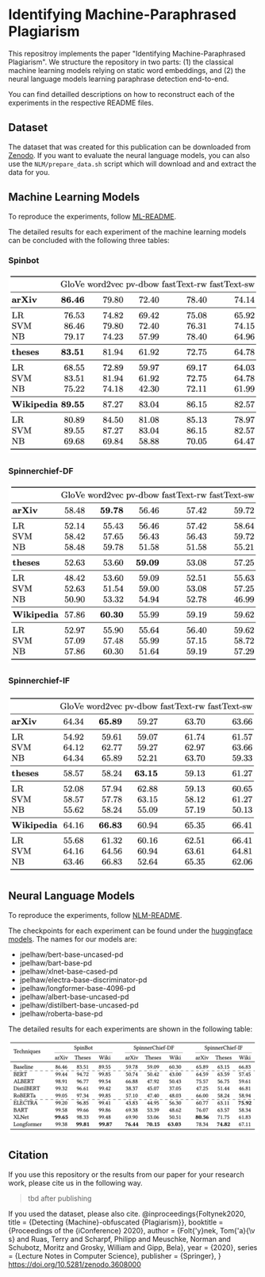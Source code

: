 # Identifying Machine-Paraphrased Plagiarism

This repositroy implements the paper "Identifying Machine-Paraphrased Plagiarism". 
We structure the repository in two parts: (1) the classical machine learning models relying on static word embeddings, and (2) the neural language models learning paraphrase detection end-to-end.

You can find detailled descriptions on how to reconstruct each of the experiments in the respective README files.

## Dataset
The dataset that was created for this publication can be downloaded from [Zenodo](https://zenodo.org/record/3608000). If you want to evaluate the neural language models, you can also use the `NLM/prepare_data.sh` script which will download and and extract the data for you.

## Machine Learning Models
To reproduce the experiments, follow [ML-README](./ML/README.md).

The detailed results for each experiment of the machine learning models can be concluded with the following three tables:

### Spinbot
![](./spinbot-results-ml.png)

### Spinnerchief-DF
![](./spinnerchief-df-results-ml.png)

### Spinnerchief-IF
![](./spinnerchief-if-results-ml.png)

## Neural Language Models
To reproduce the experiments, follow [NLM-README](./NLM/README.md).

The checkpoints for each experiment can be found under the [huggingface models](https://huggingface.co/models). The names for our models are:

* jpelhaw/bert-base-uncased-pd
* jpelhaw/bart-base-pd
* jpelhaw/xlnet-base-cased-pd
* jpelhaw/electra-base-discriminator-pd
* jpelhaw/longformer-base-4096-pd
* jpelhaw/albert-base-uncased-pd
* jpelhaw/distilbert-base-uncased-pd
* jpelhaw/roberta-base-pd

The detailed results for each experiments are shown in the following table:

![](./all-results-neural.png)

## Citation
If you use this repository or the results from our paper for your research work, please cite us in the following way.

> tbd after publishing

If you used the dataset, please also cite.
@inproceedings{Foltynek2020,
  title = {Detecting {Machine}-obfuscated {Plagiarism}},
  booktitle = {Proceedings of the {iConference} 2020},
  author = {Folt{\'y}nek, Tom{\'a}{\v s} and Ruas, Terry and Scharpf, Philipp and Meuschke, Norman and Schubotz, Moritz and Grosky, William and Gipp, Bela},
  year = {2020},
series    = {Lecture Notes in Computer Science},
publisher = {Springer},
}
https://doi.org/10.5281/zenodo.3608000
